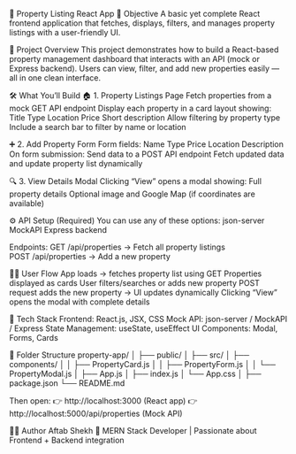 🏡 Property Listing React App
📌 Objective
A basic yet complete React frontend application that fetches, displays, filters, and manages property listings with a user-friendly UI.

🚀 Project Overview
This project demonstrates how to build a React-based property management dashboard that interacts with an API (mock or Express backend).
Users can view, filter, and add new properties easily — all in one clean interface.

🛠️ What You’ll Build
🏠 1. Property Listings Page
Fetch properties from a mock GET API endpoint
Display each property in a card layout showing:
Title
Type
Location
Price
Short description
Allow filtering by property type
Include a search bar to filter by name or location

➕ 2. Add Property Form
Form fields:
Name
Type
Price
Location
Description
On form submission:
Send data to a POST API endpoint
Fetch updated data and update property list dynamically

🔍 3. View Details Modal
Clicking “View” opens a modal showing:
Full property details
Optional image and Google Map (if coordinates are available)

⚙️ API Setup (Required)
You can use any of these options:
json-server
MockAPI
Express backend

Endpoints:
GET  /api/properties   → Fetch all property listings  
POST /api/properties   → Add a new property

👨‍💻 User Flow
App loads → fetches property list using GET
Properties displayed as cards
User filters/searches or adds new property
POST request adds the new property → UI updates dynamically
Clicking “View” opens the modal with complete details

🧩 Tech Stack
Frontend: React.js, JSX, CSS
Mock API: json-server / MockAPI / Express
State Management: useState, useEffect
UI Components: Modal, Forms, Cards

📂 Folder Structure
property-app/
│
├── public/
│
├── src/
│   ├── components/
│   │   ├── PropertyCard.js
│   │   ├── PropertyForm.js
│   │   └── PropertyModal.js
│   ├── App.js
│   ├── index.js
│   └── App.css
│
├── package.json
└── README.md


Then open:
👉 http://localhost:3000
 (React app)
👉 http://localhost:5000/api/properties
 (Mock API)

👨‍💻 Author
Aftab Shekh
💼 MERN Stack Developer | Passionate about Frontend + Backend integration
